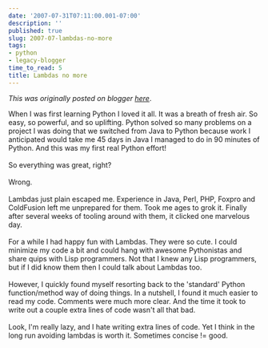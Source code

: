 ```yaml
---
date: '2007-07-31T07:11:00.001-07:00'
description: ''
published: true
slug: 2007-07-lambdas-no-more
tags:
- python
- legacy-blogger
time_to_read: 5
title: Lambdas no more
---
```


*This was originally posted on blogger [here](https://pydanny.blogspot.com/2007/07/lambdas-no-more.html)*.

When I was first learning Python I loved it all.  It was a breath of fresh air.  So easy, so powerful, and so uplifting.  Python solved so many problems on a project I was doing that we switched from Java to Python because work I anticipated would take me 45 days in Java I managed to do in 90 minutes of Python.  And this was my first real Python effort!<br /><br />So everything was great, right?<br /><br />Wrong.<br /><br />Lambdas just plain escaped me.  Experience in Java, Perl, PHP, Foxpro and ColdFusion left me unprepared for them.  Took me ages to grok it.  Finally after several weeks of tooling around with them, it clicked one marvelous day.<br /><br />For a while I had happy fun with Lambdas.  They were so cute.  I could minimize my code a bit and could hang with awesome Pythonistas and share quips with Lisp programmers.  Not that I knew any Lisp programmers, but if I did know them then I could talk about Lambdas too.<br /><br />However, I quickly found myself resorting back to the 'standard' Python function/method way of doing things.  In a nutshell, I found it much easier to read my code.  Comments were much more clear.  And the time it took to write out a couple extra lines of code wasn't all that bad.<br /><br />Look, I'm really lazy, and I hate writing extra lines of code.  Yet I think in the long run avoiding lambdas is worth it.  Sometimes concise != good.